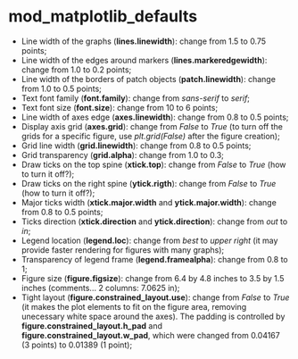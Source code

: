 # mod_matplotlib_defaults

* Line width of the graphs (**lines.linewidth**): change from 1.5 to 0.75 points;
* Line width of the edges around markers (**lines.markeredgewidth**): change from 1.0 to 0.2 points;
* Line width of the borders of patch objects (**patch.linewidth**): change from 1.0 to 0.5 points;
* Text font family (**font.family**): change from *sans-serif* to *serif*;
* Text font size (**font.size**): change from 10 to 6 points;
* Line width of axes edge (**axes.linewidth**): change from 0.8 to 0.5 points;
* Display axis grid (**axes.grid**): change from *False* to *True* (to turn off the grids for a specific figure, use *plt.grid(False)* after the figure creation);
* Grid line width (**grid.linewidth**): change from 0.8 to 0.5 points;
* Grid transparency (**grid.alpha**): change from 1.0 to 0.3;
* Draw ticks on the top spine (**xtick.top**): change from *False* to *True* (how to turn it off?);
* Draw ticks on the right spine (**ytick.rigth**): change from *False* to *True* (how to turn it off?);
* Major ticks width (**xtick.major.width** and **ytick.major.width**): change from 0.8 to 0.5 points;
* Ticks direction (**xtick.direction** and **ytick.direction**): change from *out* to *in*;
* Legend location (**legend.loc**): change from *best* to *upper right* (it may provide faster rendering for figures with many graphs);
* Transparency of legend frame (**legend.framealpha**): change from 0.8 to 1;
* Figure size (**figure.figsize**): change from 6.4 by 4.8 inches to 3.5 by 1.5 inches (comments... 2 columns: 7.0625 in);
* Tight layout (**figure.constrained_layout.use**): change from *False* to *True* (it makes the plot elements to fit on the figure area, removing unecessary white space around the axes). The padding is controlled by **figure.constrained_layout.h_pad** and **figure.constrained_layout.w_pad**, which were changed from 0.04167 (3 points) to 0.01389 (1 point);
